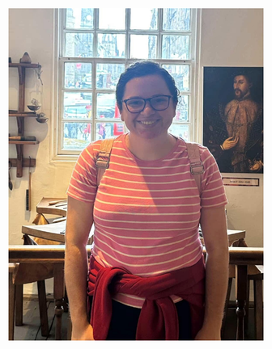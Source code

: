 <img src="https://raw.githubusercontent.com/tgrib/tgrib.github.io/main/phoot.jpg" alt="Photo" style="right; width=250">
